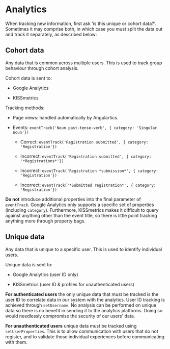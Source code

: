 # Analytics

When tracking new information, first ask 'is this unique or cohort data?'. Sometimes it may comprise both, in which
case you must split the data out and track it separately, as described below:

## Cohort data

Any data that is common across multiple users. This is used to track group behaviour through cohort analysis.

Cohort data is sent to:

-   Google Analytics

-   KISSmetrics

Tracking methods:

-   Page views: handled automatically by Angulartics.

-   Events: `eventTrack('Noun past-tense-verb', { category: 'Singular noun'})`

    -   Correct: `eventTrack('Registration submitted', { category: 'Registration'})`

    -   Incorrect: `eventTrack('Registration submitted', { category: '*Registrations*'})`
    
    -   Incorrect: `eventTrack('Registration *submission*', { category: 'Registration'})`

    -   Incorrect: `eventTrack('*Submitted registration*', { category: 'Registration'})`

**Do not** introduce additional properties into the final parameter of `eventTrack`. Google Analytics only supports a
specific set of properties (including `category`). Furthermore, KISSmetrics makes it difficult to query against
anything other than the event title, so there is little point tracking anything more through property bags.

## Unique data

Any data that is unique to a specific user. This is used to identify individual users.

Unique data is sent to:

-   Google Analytics (user ID only)

-   KISSmetrics (user ID & profiles for unauthenticated users)

**For authenticated users** the only unique data that must be tracked is the user ID to correlate data in our system
with the analytics. User ID tracking is achieved through `setUsername`. No analysis can be performed on unique data so
there is no benefit in sending it to the analytics platforms. Doing so would needlessly compromise the security of our 
users' data.

**For unauthenticated users** unique data must be tracked using `setUserProperties`. This is to allow communication with 
users that do not register, and to validate those individual experiences before communicating with them.
